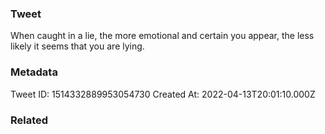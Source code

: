### Tweet
When caught in a lie, the more emotional and certain you appear, the less likely it seems that you are lying.

### Metadata
Tweet ID: 1514332889953054730
Created At: 2022-04-13T20:01:10.000Z

### Related

